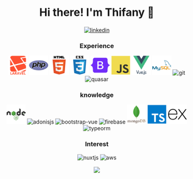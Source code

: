 <h1 align="center">Hi there! I'm Thifany 👋</h1>
<p align="center">
    <a href="https://www.linkedin.com/in/thifany-nicastro/" target="blank">
        <img align="center" src="https://img.shields.io/badge/linkedin-%230077B5.svg?&style=for-the-badge&logo=linkedin&logoColor=white" alt="linkedin" />
    </a>
</p>

<div align="center">
    <h3> Experience </h3>
    <p>
        <img src="https://github.com/devicons/devicon/blob/master/icons/laravel/laravel-plain-wordmark.svg" alt="laravel" width="50" height="50"/>
        <img src="https://github.com/devicons/devicon/blob/master/icons/php/php-original.svg" alt="php" width="50" height="50"/>
        <img src="https://github.com/devicons/devicon/blob/master/icons/html5/html5-original-wordmark.svg" alt="html5" width="50" height="50"/> 
        <img src="https://github.com/devicons/devicon/blob/master/icons/css3/css3-original-wordmark.svg" alt="css3" width="50" height="50"/>
        <img src="https://github.com/devicons/devicon/blob/master/icons/bootstrap/bootstrap-plain.svg" alt="bootstrap" width="50" height="50"/>
        <img src="https://github.com/devicons/devicon/blob/master/icons/javascript/javascript-original.svg" alt="javascript" width="50" height="50"/>
        <img src="https://github.com/devicons/devicon/blob/master/icons/vuejs/vuejs-original-wordmark.svg" alt="vuejs" width="50" height="50"/>
        <img src="https://github.com/devicons/devicon/blob/master/icons/mysql/mysql-original-wordmark.svg" alt="mysql" width="50" height="50"/>
        <img src="https://www.vectorlogo.zone/logos/git-scm/git-scm-icon.svg" alt="git" width="40" height="40"/>
        <img src="https://cdn.quasar.dev/logo/svg/quasar-logo.svg" alt="quasar" width="50" height="50"/>
    </p>  
</div>

<div align="center">
    <h3> knowledge </h3>
    <p align="center">  
        <img src="https://github.com/devicons/devicon/blob/master/icons/nodejs/nodejs-original-wordmark.svg" alt="nodejs" width="50" height="50"/> 
        <img src="https://pbs.twimg.com/profile_images/1087392649122861057/M6EKYWWJ.jpg" alt="adonisjs" width="50" height="50"/>
        <img src="https://avatars0.githubusercontent.com/u/22965283?s=280&v=4" alt="bootstrap-vue" width="50" height="50"/>
        <img src="https://img.icons8.com/color/452/firebase.png" alt="firebase" width="50" height="50"/>
        <img src="https://github.com/devicons/devicon/blob/master/icons/mongodb/mongodb-original-wordmark.svg" alt="mongodb" width="50" height="50"/>
        <img src="https://github.com/devicons/devicon/blob/master/icons/typescript/typescript-original.svg" alt="typescript" width="50" height="50"/>
        <img src="https://github.com/devicons/devicon/blob/master/icons/express/express-original.svg" alt="express" width="50" height="50"/>
        <img src="https://virtuslab.com/wp-content/uploads/2020/04/typeorm_sygnet.png" alt="typeorm" width="50" height="50"/>
    </p>
</div>

<div align="center">
    <h3> Interest </h3>
    <p align="center">
        <img src="https://drunomics.com/sites/default/files/nuxt-icon.png" alt="nuxtjs" width="50" height="50"/>
        <img src="https://img.icons8.com/color/452/amazon-web-services.png" alt="aws" width="50" height="50"/>
    </p>
</div>

<p align="center">
  <img align="center" src="https://github-readme-stats.vercel.app/api?username=thifany-nicastro&show_icons=true"/>
</p>
